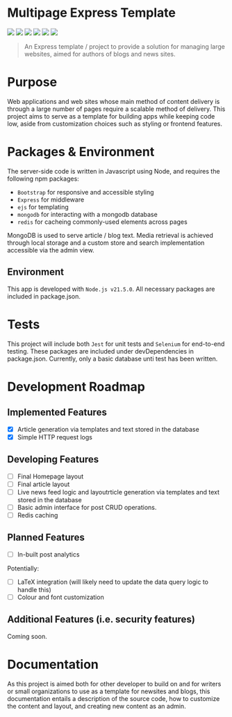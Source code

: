 # Multipage Express Template
![](https://img.shields.io/badge/Development-Ongoing-blue)
![](https://img.shields.io/badge/Tests-Passing-green)
![](https://img.shields.io/badge/Node.js_v21.5-68A063)
![](https://img.shields.io/badge/Javascript-fde427)
![](https://img.shields.io/badge/EJS-maroon)
![](https://img.shields.io/badge/MongoDB-4db33d)

> An Express template / project to provide a solution for managing large websites, aimed for authors of blogs and news sites.

# Purpose

Web applications and web sites whose main method of content delivery is through a large number of pages require a scalable method of delivery. This project aims to serve as a template for building apps while keeping code low, aside from customization choices such as styling or frontend features.

# Packages & Environment

The server-side code is written in Javascript using Node, and requires the following npm packages:

- ```Bootstrap``` for responsive and accessible styling
- ```Express``` for middleware
- ```ejs``` for templating
- ```mongodb``` for interacting with a mongodb database
- ```redis``` for cacheing commonly-used elements across pages

MongoDB is used to serve article / blog text. Media retrieval is achieved through local storage and a custom store and search implementation accessible via the admin view.

## Environment

This app is developed with ```Node.js v21.5.0```. All necessary packages are included in package.json.

# Tests

This project will include both ```Jest``` for unit tests and ```Selenium``` for end-to-end testing. These packages are included under devDependencies in package.json. Currently, only a basic database unti test has been written.

# Development Roadmap

## Implemented Features

- [x] Article generation via templates and text stored in the database
- [x] Simple HTTP request logs

## Developing Features

- [ ] Final Homepage layout
- [ ] Final article layout
- [ ] Live news feed logic and layoutrticle generation via templates and text stored in the database
- [ ] Basic admin interface for post CRUD operations.
- [ ] Redis caching

## Planned Features
- [ ] In-built post analytics

Potentially:
- [ ] LaTeX integration (will likely need to update the data query logic to handle this)
- [ ] Colour and font customization

## Additional Features (i.e. security features)

Coming soon.

# Documentation
As this project is aimed both for other developer to build on and for writers or small organizations to use as a template for newsites and blogs, this documentation entails a description of the source code, how to customize the content and layout, and creating new content as an admin.
